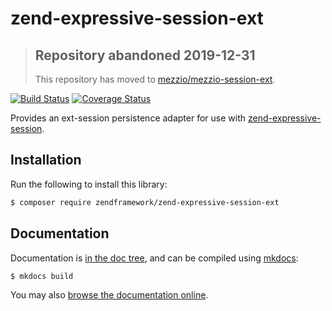 # zend-expressive-session-ext

> ## Repository abandoned 2019-12-31
>
> This repository has moved to [mezzio/mezzio-session-ext](https://github.com/mezzio/mezzio-session-ext).

[![Build Status](https://secure.travis-ci.org/zendframework/zend-expressive-session-ext.svg?branch=master)](https://secure.travis-ci.org/zendframework/zend-expressive-session-ext)
[![Coverage Status](https://coveralls.io/repos/github/zendframework/zend-expressive-session-ext/badge.svg?branch=master)](https://coveralls.io/github/zendframework/zend-expressive-session-ext?branch=master)

Provides an ext-session persistence adapter for use with
[zend-expressive-session](https://docs.zendframework.com/zend-expressive-session).

## Installation

Run the following to install this library:

```bash
$ composer require zendframework/zend-expressive-session-ext
```

## Documentation

Documentation is [in the doc tree](docs/book/), and can be compiled using [mkdocs](http://www.mkdocs.org):

```bash
$ mkdocs build
```

You may also [browse the documentation online](https://docs.zendframework.com/zend-expressive-session-ext/).
